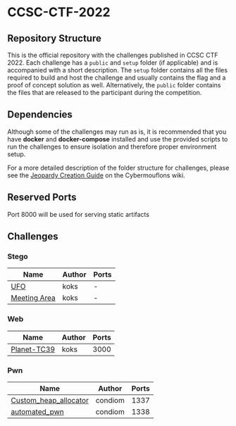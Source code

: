 # CCSC-CTF-2022

## Repository Structure

This is the official repository with the challenges published in CCSC CTF 2022. Each challenge has a `public` and `setup` folder (if applicable) and is accompanied with a short description. The `setup` folder contains all the files required to build and host the challenge and usually contains the flag and a proof of concept solution as well. Alternatively, the `public` folder contains the files that are released to the participant during the competition.

## Dependencies

Although some of the challenges may run as is, it is recommended that you have **docker** and **docker-compose** installed and use the provided scripts to run the challenges to ensure isolation and therefore proper environment setup.

For a more detailed description of the folder structure for challenges, please see the [Jeopardy Creation Guide](https://www.notion.so/Jeopardy-CTF-Challenge-Creation-770b62e8556442a3826cb6593d6affa4) on the Cybermouflons wiki.

## Reserved Ports

Port 8000 will be used for serving static artifacts

## Challenges

### Stego

| Name                               | Author | Ports |
| ---------------------------------- | ------ | ----- |
| [UFO](stego/ufo)                   | koks   | -     |
| [Meeting Area](stego/meeting-area) | koks   | -     |

### Web

| Name                           | Author | Ports |
| ------------------------------ | ------ | ----- |
| [Planet-TC39](web/planet-tc39) | koks   | 3000  |

### Pwn

| Name                                               | Author  | Ports |
| -------------------------------------------------- | ------- | ----- |
| [Custom_heap_allocator](pwn/custom_heap_allocator) | condiom | 1337  |
| [automated_pwn](pwn/automated_pwn) | condiom | 1338  |